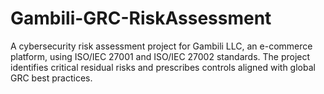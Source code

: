 # Gambili-GRC-RiskAssessment
A cybersecurity risk assessment project for Gambili LLC, an e-commerce platform, using ISO/IEC 27001 and ISO/IEC 27002 standards. The project identifies critical residual risks and prescribes controls aligned with global GRC best practices.
